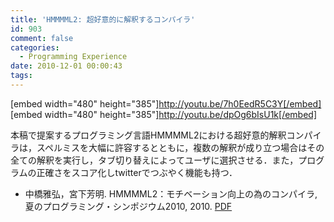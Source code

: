 ```yaml
---
title: 'HMMMML2: 超好意的に解釈するコンパイラ'
id: 903
comment: false
categories:
  - Programming Experience
date: 2010-12-01 00:00:43
tags:
---
```


[embed width="480" height="385"]http://youtu.be/7h0EedR5C3Y[/embed]
[embed width="480" height="385"]http://youtu.be/dpOg6bIsU1k[/embed]



本稿で提案するプログラミング言語HMMMML2における超好意的解釈コンパイラは，スペルミスを大幅に許容するとともに，複数の解釈が成り立つ場合はその全ての解釈を実行し，タブ切り替えによってユーザに選択させる．また，プログラムの正確さをスコア化しtwitterでつぶやく機能も持つ．

*   中橋雅弘，宮下芳明. HMMMML2：モチベーション向上の為のコンパイラ, 夏のプログラミング・シンポジウム2010, 2010\. [PDF](HMMMML2.pdf)
